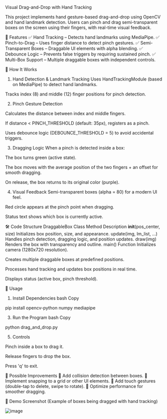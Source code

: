 Visual Drag-and-Drop with Hand Tracking

This project implements hand gesture-based drag-and-drop using OpenCV and hand landmark detection. Users can pinch and drag semi-transparent boxes on the screen using their fingers, with real-time visual feedback.

📌 Features
✅ Hand Tracking – Detects hand landmarks using MediaPipe.
✅ Pinch-to-Drag – Uses finger distance to detect pinch gestures.
✅ Semi-Transparent Boxes – Draggable UI elements with alpha blending.
✅ Debounce Logic – Prevents false triggers by requiring sustained pinch.
✅ Multi-Box Support – Multiple draggable boxes with independent controls.

🚀 How It Works

1. Hand Detection & Landmark Tracking
Uses HandTrackingModule (based on MediaPipe) to detect hand landmarks.

Tracks index (8) and middle (12) finger positions for pinch detection.

2. Pinch Gesture Detection
   
Calculates the distance between index and middle fingers.

If distance < PINCH_THRESHOLD (default: 35px), registers as a pinch.

Uses debounce logic (DEBOUNCE_THRESHOLD = 5) to avoid accidental triggers.

3. Dragging Logic
When a pinch is detected inside a box:

The box turns green (active state).

The box moves with the average position of the two fingers + an offset for smooth dragging.

On release, the box returns to its original color (purple).

4. Visual Feedback
Semi-transparent boxes (alpha = 80) for a modern UI feel.

Red circle appears at the pinch point when dragging.

Status text shows which box is currently active.

🛠️ Code Structure
DraggableBox Class
Method	Description
__init__(pos_center, size)	Initializes box position, size, and appearance.
update(img, lm_list, ...)	Handles pinch detection, dragging logic, and position updates.
draw(img)	Renders the box with transparency and outline.
main() Function
Initializes camera (1280x720 resolution).

Creates multiple draggable boxes at predefined positions.

Processes hand tracking and updates box positions in real time.

Displays status (active box, pinch threshold).

🔧 Usage
1. Install Dependencies
bash
Copy

pip install opencv-python numpy mediapipe

3. Run the Program
bash
Copy

python drag_and_drop.py

5. Controls

Pinch inside a box to drag it.

Release fingers to drop the box.

Press 'q' to exit.

🎯 Possible Improvements
🔹 Add collision detection between boxes.
🔹 Implement snapping to a grid or other UI elements.
🔹 Add touch gestures (double-tap to delete, swipe to rotate).
🔹 Optimize performance for smoother dragging.

📸 Demo Screenshot
(Example of boxes being dragged with hand tracking)

![image](https://github.com/user-attachments/assets/a11ae582-d54c-4075-8d70-6a45cafb12ac)

